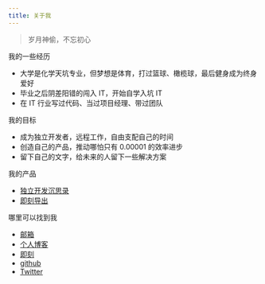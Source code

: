 ```yaml
---
title: 关于我
---
```


> 岁月神偷，不忘初心

我的一些经历

- 大学是化学天坑专业，但梦想是体育，打过篮球、橄榄球，最后健身成为终身爱好
- 毕业之后阴差阳错的闯入 IT，开始自学入坑 IT
- 在 IT 行业写过代码、当过项目经理、带过团队

我的目标

- 成为独立开发者，远程工作，自由支配自己的时间
- 创造自己的产品，推动哪怕只有 0.00001 的效率进步
- 留下自己的文字，给未来的人留下一些解决方案

我的产品

- [独立开发沉思录](https://hackthinking.com/)
- [即刻导出](https://jike-export.wujieli.com/)

哪里可以找到我

- [邮箱](mailto:wujieli@outlook.com)
- [个人博客](https://www.wujieli.top/)
- [即刻](https://web.okjike.com/me)
- [github](https://github.com/wujieli0207)
- [Twitter](https://x.com/li_wujie)
